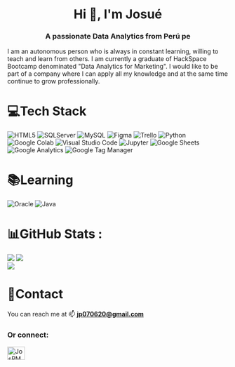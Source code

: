 <h1 align="center">Hi 👋, I'm Josué</h1>
<h3 align="center">A passionate Data Analytics from Perú pe</h3>
<p>I am an autonomous person who is always in constant learning, willing to teach and learn from others. I am currently a graduate of HackSpace Bootcamp denominated "Data Analytics for Marketing". I would like to be part of a company where I can apply all my knowledge and at the same time continue to grow professionally.
</p>

# 💻Tech Stack
![HTML5](https://img.shields.io/badge/html5-%23E34F26.svg?style=for-the-badge&logo=html5&logoColor=white)
![SQLServer](https://img.shields.io/badge/SQL%20SERVER-blue?logo=microsoft-sql-server&style=for-the-badge)
![MySQL](https://img.shields.io/badge/mysql-%2300f.svg?style=for-the-badge&logo=mysql&logoColor=white) 
![Figma](https://img.shields.io/badge/figma-%23F24E1E.svg?style=for-the-badge&logo=figma&logoColor=white) 
![Trello](https://img.shields.io/badge/Trello-%23026AA7.svg?style=for-the-badge&logo=Trello&logoColor=white) 
![Python](https://img.shields.io/badge/python-3670A0?style=for-the-badge&logo=python&logoColor=ffdd54) 
![Google Colab](https://img.shields.io/static/v1?style=for-the-badge&message=Google+Colab&color=222222&logo=Google+Colab&logoColor=F9AB00&label=)
![Visual Studio Code](https://img.shields.io/static/v1?style=for-the-badge&message=Visual+Studio+Code&color=007ACC&logo=Visual+Studio+Code&logoColor=FFFFFF&label=)
![Jupyter](https://img.shields.io/static/v1?style=for-the-badge&message=Jupyter&color=F37626&logo=Jupyter&logoColor=FFFFFF&label=)
![Google Sheets](https://img.shields.io/static/v1?style=for-the-badge&message=Google+Sheets&color=34A853&logo=Google+Sheets&logoColor=FFFFFF&label=)
![Google Analytics](https://img.shields.io/static/v1?style=for-the-badge&message=Google+Analytics&color=E37400&logo=Google+Analytics&logoColor=FFFFFF&label=)
![Google Tag Manager](https://img.shields.io/static/v1?style=for-the-badge&message=Google+Tag+Manager&color=246FDB&logo=Google+Tag+Manager&logoColor=FFFFFF&label=)

# 📚Learning
![Oracle](https://img.shields.io/static/v1?style=for-the-badge&message=Oracle&color=F80000&logo=Oracle&logoColor=FFFFFF&label=)
![Java](https://img.shields.io/badge/java-%23ED8B00.svg?style=for-the-badge&logo=java&logoColor=white) 


# 📊GitHub Stats :
![](https://github-readme-stats.vercel.app/api?username=JosPM69&theme=dark&hide_border=true&include_all_commits=false&count_private=false)
![](https://github-readme-stats.vercel.app/api/top-langs/?username=JosPM69&theme=dark&hide_border=true&include_all_commits=false&count_private=false&layout=compact)<br/>
![](https://visitcount.itsvg.in/api?id=JosPM69&icon=0&color=12)

# 📎Contact
 You can reach me at  📫 **jp070620@gmail.com**

<h3 align="left">Or connect:</h3>
<p align="left">
<a href="https://www.linkedin.com/in/jspm07/" target="blank"><img align="center" src="https://raw.githubusercontent.com/rahuldkjain/github-profile-readme-generator/master/src/images/icons/Social/linked-in-alt.svg" alt="JosPM69" height="30" width="40" /></a>
</p>
